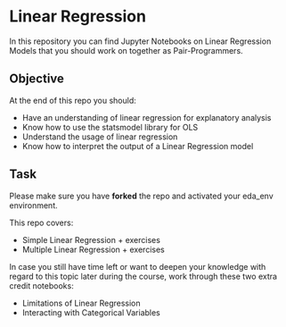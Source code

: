 # Linear Regression

In this repository you can find Jupyter Notebooks on Linear Regression Models that you should work on together as Pair-Programmers.

## Objective 
At the end of this repo you should:
* Have an understanding of linear regression for explanatory analysis
* Know how to use the statsmodel library for OLS
* Understand the usage of linear regression
* Know how to interpret the output of a Linear Regression model 
## Task
Please make sure you have **forked** the repo and activated your eda_env environment.

This repo covers:
* Simple Linear Regression + exercises
* Multiple Linear Regression  + exercises

In case you still have time left or want to deepen your knowledge with regard to this topic later during the course, work through these two extra credit notebooks:

* Limitations of Linear Regression
* Interacting with Categorical Variables
